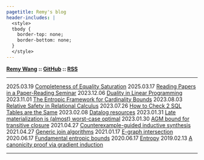 ```yaml
---
pagetitle: Remy's blog
header-includes: |
  <style>
  tbody {
    border-top: none;
    border-bottom: none;
  }
  </style>
---
```


**[Remy Wang](https://remy.wang/) :: [GitHub](https://github.com/remysucre/remysucre.github.io) :: [RSS](feed.rss)**

---------- --------------------------------------------------
2025.03.19 [Completeness of Equality Saturation](birkhoff.html)
2025.03.17 [Reading Papers in a Paper-Reading Seminar](reading.html)
2023.12.06 [Duality in Linear Programming](dual-lp.html)
2023.11.01 [The Entropic Framework for Cardinality Bounds](entropy-card.html)
2023.08.03 [Relative Safety in Relational Calculus](relational-calculus.html)
2023.07.26 [How to Check 2 SQL Tables are the Same](sql-eq.html)
2023.02.08 [Datalog resources](datalog-resources.html)
2023.01.31 [Late materialization is (almost) worst-case optimal](late-materialization.html)
2023.01.30 [AGM bound for transitive closure](recursive-agm.html)
2021.04.27 [Counterexample-guided inductive synthesis](cegis.html)
2021.04.27 [Generic join algorithms](wcoj.html)
2021.01.17 [E-graph intersection](egraph-inter.html)
2020.06.17 [Fundamental entropic bounds](entropic-bounds.html)
2020.06.17 [Entropy](entropy.html)
2019.02.13 [A canonicity proof via gradient induction](grad-ind.html)
---------- --------------------------------------------------
